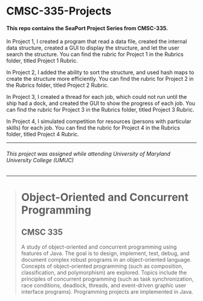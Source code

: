 # CMSC-335-Projects
#### This repo contains the SeaPort Project Series from CMSC-335.

In Project 1, I created a program that read a data file, created the internal data structure, created a GUI to display the structure, and let
the user search the structure. You can find the rubric for Project 1 in the Rubrics folder, titled Project 1 Rubric.

In Project 2, I added the ability to sort the structure, and used hash maps to create the structure more efficiently. You can find the rubric for Project 2 in the Rubrics folder, titled Project 2 Rubric.

In Project 3, I created a thread for each job, which could not run until the ship had a dock, and created the GUI to show the
progress of each job. You can find the rubric for Project 3 in the Rubrics folder, titled Project 3 Rubric.

In Project 4, I simulated competition for resources (persons with particular skills) for each job. You can find the rubric for Project 4 in the Rubrics folder, titled Project 4 Rubric.

---
###### This project was assigned while attending University of Maryland University College (UMUC)
---

><h1>Object-Oriented and Concurrent Programming</h1>
><h2>CMSC 335</h2>
><p>A study of object-oriented and concurrent programming using features of Java. The goal is to design, implement, test, debug, and document complex robust programs in an object-oriented language. Concepts of object-oriented programming (such as composition, classification, and polymorphism) are explored. Topics include the principles of concurrent programming (such as task synchronization, race conditions, deadlock, threads, and event-driven graphic user interface programs). Programming projects are implemented in Java.</p>
